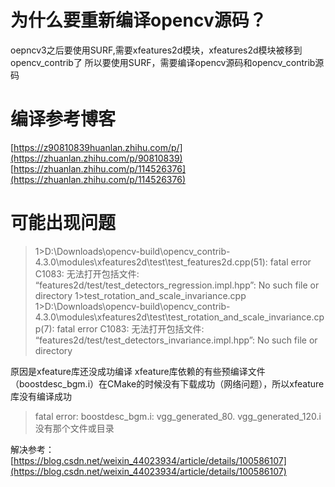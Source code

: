 # 为什么要重新编译opencv源码？
oepncv3之后要使用SURF,需要xfeatures2d模块，xfeatures2d模块被移到opencv_contrib了
所以要使用SURF，需要编译opencv源码和opencv_contrib源码
# 编译参考博客
[https://z90810839huanlan.zhihu.com/p/](https://zhuanlan.zhihu.com/p/90810839)
[https://zhuanlan.zhihu.com/p/114526376](https://zhuanlan.zhihu.com/p/114526376)
# 可能出现问题
> 1>D:\Downloads\opencv-build\opencv_contrib-4.3.0\modules\xfeatures2d\test\test_features2d.cpp(51): fatal error C1083: 无法打开包括文件: “features2d/test/test_detectors_regression.impl.hpp”: No such file or directory
> 1>test_rotation_and_scale_invariance.cpp
> 1>D:\Downloads\opencv-build\opencv_contrib-4.3.0\modules\xfeatures2d\test\test_rotation_and_scale_invariance.cpp(7): fatal error C1083: 无法打开包括文件: “features2d/test/test_detectors_invariance.impl.hpp”: No such file or directory

原因是xfeature库还没成功编译
xfeature库依赖的有些预编译文件（boostdesc_bgm.i）在CMake的时候没有下载成功（网络问题），所以xfeature库没有编译成功
> fatal error: boostdesc_bgm.i: vgg_generated_80. vgg_generated_120.i没有那个文件或目录

解决参考：[https://blog.csdn.net/weixin_44023934/article/details/100586107](https://blog.csdn.net/weixin_44023934/article/details/100586107)
